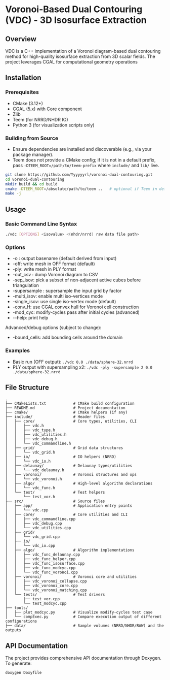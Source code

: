 # Voronoi-Based Dual Contouring (VDC) - 3D Isosurface Extraction

## Overview

VDC is a C++ implementation of a Voronoi diagram-based dual contouring method for high-quality isosurface extraction from 3D scalar fields. The project leverages CGAL for computational geometry operations


## Installation

### Prerequisites
- CMake (3.12+)
- CGAL (5.x) with Core component
- Zlib
- Teem (for NRRD/NHDR IO)
- Python 3 (for visualization scripts only)

### Building from Source
- Ensure dependencies are installed and discoverable (e.g., via your package manager).
- Teem does not provide a CMake config; if it is not in a default prefix, pass `-DTEEM_ROOT=/path/to/teem-prefix` where `include/` and `lib/` live.

```bash
git clone https://github.com/Yyyyyyrl/voronoi-dual-contouring.git
cd voronoi-dual-contouring
mkdir build && cd build
cmake -DTEEM_ROOT=/absolute/path/to/teem ..   # optional if Teem in default path
make -j
```

## Usage

### Basic Command Line Syntax
```bash
./vdc [OPTIONS] <isovalue> <(nhdr/nrrd) raw data file path>
```

### Options
- -o <file>: output basename (default derived from input)
- -off: write mesh in OFF format (default)
- -ply: write mesh in PLY format
- -out_csv <file>: dump Voronoi diagram to CSV
- -sep_isov: pick a subset of non-adjacent active cubes before triangulation
- -supersample <factor>: supersample the input grid by factor
- -multi_isov: enable multi iso-vertices mode
- -single_isov: use single iso-vertex mode (default)
- -conv_H: use CGAL convex hull for Voronoi cell construction
- -mod_cyc: modify-cycles pass after initial cycles (advanced)
- --help: print help

Advanced/debug options (subject to change):
- -bound_cells: add bounding cells around the domain

### Examples
- Basic run (OFF output):
  `./vdc 0.0 ./data/sphere-32.nrrd`
- PLY output with supersampling x2:
  `./vdc -ply -supersample 2 0.0 ./data/sphere-32.nrrd`


## File Structure

```
.
├── CMakeLists.txt            # CMake build configuration
├── README.md                 # Project documentation
├── cmake/                    # CMake helpers (if any)
├── include/                  # Header files
│   ├── core/                 # Core types, utilities, CLI
│   │   ├── vdc.h
│   │   ├── vdc_type.h
│   │   ├── vdc_utilities.h
│   │   ├── vdc_debug.h
│   │   └── vdc_commandline.h
│   ├── grid/                 # Grid data structures
│   │   └── vdc_grid.h
│   ├── io/                   # IO helpers (NRRD)
│   │   └── vdc_io.h
│   ├── delaunay/             # Delaunay types/utilities
│   │   └── vdc_delaunay.h
│   ├── voronoi/              # Voronoi structures and ops
│   │   └── vdc_voronoi.h
│   ├── algo/                 # High-level algorithm declarations
│   │   └── vdc_func.h
│   └── test/                 # Test helpers
│       └── test_vor.h
├── src/                      # Source files
│   ├── app/                  # Application entry points
│   │   └── vdc.cpp
│   ├── core/                 # Core utilities and CLI
│   │   ├── vdc_commandline.cpp
│   │   ├── vdc_debug.cpp
│   │   └── vdc_utilities.cpp
│   ├── grid/
│   │   └── vdc_grid.cpp
│   ├── io/
│   │   └── vdc_io.cpp
│   ├── algo/                 # Algorithm implementations
│   │   ├── vdc_func_delaunay.cpp
│   │   ├── vdc_func_helper.cpp
│   │   ├── vdc_func_isosurface.cpp
│   │   ├── vdc_func_modcyc.cpp
│   │   └── vdc_func_voronoi.cpp
│   ├── voronoi/              # Voronoi core and utilities
│   │   ├── vdc_voronoi_collapse.cpp
│   │   ├── vdc_voronoi_core.cpp
│   │   └── vdc_voronoi_matching.cpp
│   └── tests/                # Test drivers
│       ├── test_vor.cpp
│       └── test_modcyc.cpp
├── tools/
│   ├── plot_modcyc.py        # Visualize modify-cycles test case
│   └── compExec.py           # Compare execution output of different configurations
├── data/                     # Sample volumes (NRRD/NHDR/RAW) and the outputs
```

## API Documentation

The project provides comprehensive API documentation through Doxygen. To generate:
```bash
doxygen Doxyfile
```
